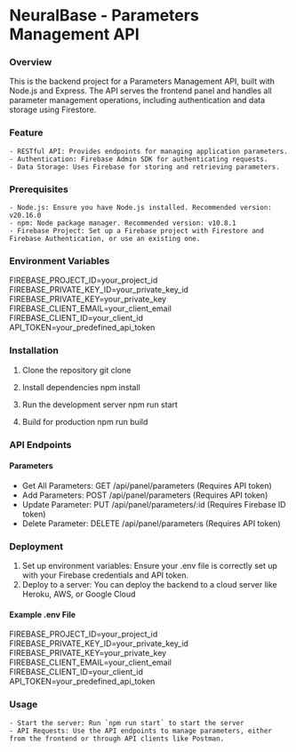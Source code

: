 # NeuralBase - Parameters Management API

### Overview
This is the backend project for a Parameters Management API, built with Node.js and Express.
The API serves the frontend panel and handles all parameter management operations, including authentication and data storage using Firestore.

### Feature
	- RESTful API: Provides endpoints for managing application parameters.
	- Authentication: Firebase Admin SDK for authenticating requests.
	- Data Storage: Uses Firebase for storing and retrieving parameters.

### Prerequisites
	- Node.js: Ensure you have Node.js installed. Recommended version: v20.16.0
	- npm: Node package manager. Recommended version: v10.8.1
	- Firebase Project: Set up a Firebase project with Firestore and Firebase Authentication, or use an existing one.

### Environment Variables
FIREBASE_PROJECT_ID=your_project_id
FIREBASE_PRIVATE_KEY_ID=your_private_key_id
FIREBASE_PRIVATE_KEY=your_private_key
FIREBASE_CLIENT_EMAIL=your_client_email
FIREBASE_CLIENT_ID=your_client_id
API_TOKEN=your_predefined_api_token

### Installation
1. Clone the repository
git clone

2. Install dependencies
npm install

3. Run the development server
npm run start

4. Build for production
npm run build


### API Endpoints
#### Parameters
- Get All Parameters: GET /api/panel/parameters (Requires API token)
- Add Parameters: POST /api/panel/parameters (Requires API token)
- Update Parameter: PUT /api/panel/parameters/:id (Requires Firebase ID token)
- Delete Parameter: DELETE /api/panel/parameters (Requires API token)

### Deployment
1. Set up environment variables: Ensure your .env file is correctly set up with your Firebase credentials and API token.
2. Deploy to a server: You can deploy the backend to a cloud server like Heroku, AWS, or Google Cloud

#### Example .env File
FIREBASE_PROJECT_ID=your_project_id
FIREBASE_PRIVATE_KEY_ID=your_private_key_id
FIREBASE_PRIVATE_KEY=your_private_key
FIREBASE_CLIENT_EMAIL=your_client_email
FIREBASE_CLIENT_ID=your_client_id
API_TOKEN=your_predefined_api_token

### Usage
	- Start the server: Run `npm run start` to start the server
	- API Requests: Use the API endpoints to manage parameters, either from the frontend or through API clients like Postman.
